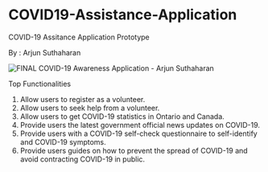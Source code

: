 # COVID19-Assistance-Application

COVID-19 Assitance Application Prototype

By : Arjun Suthaharan

![FINAL COVID-19 Awareness Application - Arjun Suthaharan](https://user-images.githubusercontent.com/50525947/112770730-101d1400-8ff6-11eb-945a-473c6039e55d.png)

Top Functionalities
1.	Allow users to register as a volunteer. 
2.	Allow users to seek help from a volunteer.
3.	Allow users to get COVID-19 statistics in Ontario and Canada.
4.	Provide users the latest government official news updates on COVID-19.
5.	Provide users with a COVID-19 self-check questionnaire to self-identify and COVID-19 symptoms.
6.	Provide users guides on how to prevent the spread of COVID-19 and avoid contracting COVID-19 in public.


